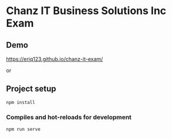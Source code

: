 # Chanz IT Business Solutions Inc Exam

## Demo

https://eriq123.github.io/chanz-it-exam/

or

## Project setup

```
npm install
```

### Compiles and hot-reloads for development

```
npm run serve
```
